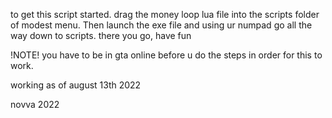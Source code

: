 to get this script started. drag the money loop lua file into the scripts folder of modest menu. Then launch the exe file and using ur numpad go all the way down to scripts. there you go, have fun 

!NOTE! you have to be in gta online before u do the steps in order for this to work.


working as of august 13th 2022









novva 2022
